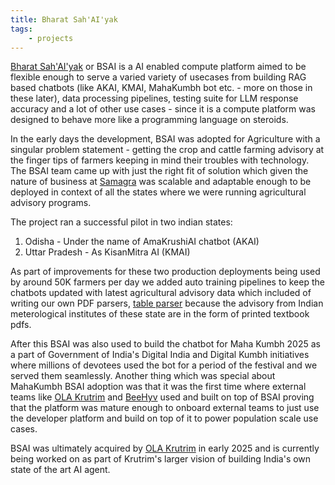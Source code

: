 ```yaml
---
title: Bharat Sah'AI'yak
tags:
    - projects
---
```


[Bharat Sah'AI'yak](https://github.com/BharatSahAIyak) or BSAI is a AI enabled compute platform aimed to be flexible enough to serve a varied variety of usecases from building RAG based chatbots (like AKAI, KMAI, MahaKumbh bot etc. - more on those in these later), data processing pipelines, testing suite for LLM response accuracy and a lot of other use cases -  since it is a compute platform was designed to behave more like a programming language on steroids.

In the early days the development, BSAI was adopted for Agriculture with a singular problem statement - getting the crop and cattle farming advisory at the finger tips of farmers keeping in mind their troubles with technology.
The BSAI team came up with just the right fit of solution which given the nature of business at [Samagra](https://samagragovernance.in) was scalable and adaptable enough to be deployed in context of all the states where we were running agricultural advisory programs. 

The project ran a successful pilot in two indian states:
1. Odisha - Under the name of AmaKrushiAI chatbot (AKAI)
2. Uttar Pradesh - As KisanMitra AI (KMAI)

As part of improvements for these two production deployments being used by around 50K farmers per day we added auto training pipelines to keep the chatbots updated with latest agricultural advisory data which included of writing our own PDF parsers, [table parser](https://github.com/BharatSahAIyak/marker) because the advisory from Indian meterological institutes of these state are in the form of printed textbook pdfs.

After this BSAI was also used to build the chatbot for Maha Kumbh 2025 as a part of Government of India's Digital India and Digital Kumbh initiatives where millions of devotees used the bot for a period of the festival and we served them seamlessly. Another thing which was special about MahaKumbh BSAI adoption was that it was the first time where external teams like [OLA Krutrim](https://www.olakrutrim.com) and [BeeHyv](https://www.beehyv.com/) used and built on top of BSAI proving that the platform was mature enough to onboard external teams to just use the developer platform and build on top of it to power population scale use cases.

BSAI was ultimately acquired by [OLA Krutrim](https://www.olakrutrim.com/) in early 2025 and is currently being worked on as part of Krutrim's larger vision of building India's own state of the art AI agent.
